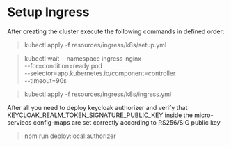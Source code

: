 # Setup Ingress

After creating the cluster execute the following commands in defined order:

> kubectl apply -f resources/ingress/k8s/setup.yml

> kubectl wait --namespace ingress-nginx \
  --for=condition=ready pod \
  --selector=app.kubernetes.io/component=controller \
  --timeout=90s

> kubectl apply -f resources/ingress/k8s/ingress.yml

After all you need to deploy keycloak authorizer and verify that KEYCLOAK_REALM_TOKEN_SIGNATURE_PUBLIC_KEY inside the micro-serviecs config-maps are set correctly according to RS256/SIG public key

> npm run deploy:local:authorizer